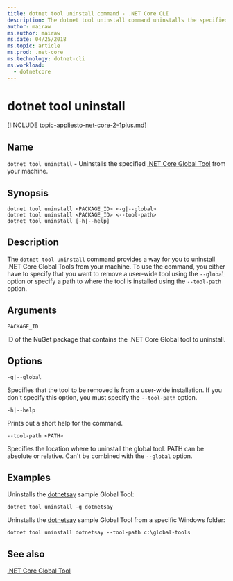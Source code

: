 ```yaml
---
title: dotnet tool uninstall command - .NET Core CLI
description: The dotnet tool uninstall command uninstalls the specified .NET Core Global Tool from your machine.
author: mairaw
ms.author: mairaw
ms.date: 04/25/2018
ms.topic: article
ms.prod: .net-core
ms.technology: dotnet-cli
ms.workload: 
  - dotnetcore
---
```

# dotnet tool uninstall

[!INCLUDE [topic-appliesto-net-core-2-1plus.md](../../../includes/topic-appliesto-net-core-2-1plus.md)]

## Name

`dotnet tool uninstall` - Uninstalls the specified [.NET Core Global Tool](global-tools.md) from your machine.

## Synopsis

```
dotnet tool uninstall <PACKAGE_ID> <-g|--global>
dotnet tool uninstall <PACKAGE_ID> <--tool-path>
dotnet tool uninstall [-h|--help]
```

## Description

The `dotnet tool uninstall` command provides a way for you to uninstall .NET Core Global Tools from your machine. To use the command, you either have to specify that you want to remove a user-wide tool using the `--global` option or specify a path to where the tool is installed using the `--tool-path` option.

## Arguments

`PACKAGE_ID`

ID of the NuGet package that contains the .NET Core Global tool to uninstall.

## Options

`-g|--global`

Specifies that the tool to be removed is from a user-wide installation. If you don't specify this option, you must specify the `--tool-path` option.

`-h|--help`

Prints out a short help for the command.

`--tool-path <PATH>`

Specifies the location where to uninstall the global tool. PATH can be absolute or relative. Can't be combined with the `--global` option.

## Examples

Uninstalls the [dotnetsay](https://www.nuget.org/packages/dotnetsay/) sample Global Tool:

`dotnet tool uninstall -g dotnetsay`

Uninstalls the [dotnetsay](https://www.nuget.org/packages/dotnetsay/) sample Global Tool from a specific Windows folder:

`dotnet tool uninstall dotnetsay --tool-path c:\global-tools`

## See also

[.NET Core Global Tool](global-tools.md)